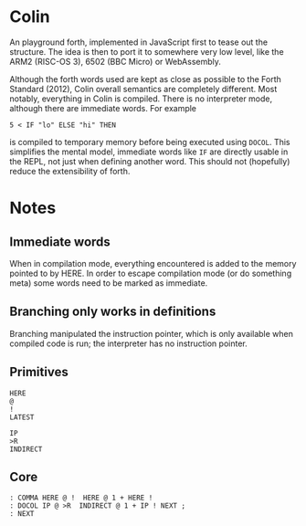 # Colin

An playground forth, implemented in JavaScript first to tease out the structure. The idea is then to port it to somewhere very low level, like the ARM2 (RISC-OS 3), 6502 (BBC Micro) or WebAssembly.

Although the forth words used are kept as close as possible to the Forth Standard (2012), Colin overall semantics are completely different. Most notably, everything in Colin is compiled. There is no interpreter mode, although there are immediate words. For example

```forth
5 < IF "lo" ELSE "hi" THEN
```

is compiled to temporary memory before being executed using `DOCOL`. This simplifies the mental model, immediate words like `IF` are directly usable in the REPL, not just when defining another word. This should not (hopefully) reduce the extensibility of forth.

# Notes

## Immediate words

When in compilation mode, everything encountered is added to the memory pointed to by HERE. In order to escape compilation mode (or do something meta) some words need to be marked as immediate.

## Branching only works in definitions

Branching manipulated the instruction pointer, which is only available when compiled code is run; the interpreter has no instruction pointer.

## Primitives

```
HERE
@
!
LATEST

IP
>R
INDIRECT
```

## Core

```
: COMMA HERE @ !  HERE @ 1 + HERE !
: DOCOL IP @ >R  INDIRECT @ 1 + IP ! NEXT ;
: NEXT
```
